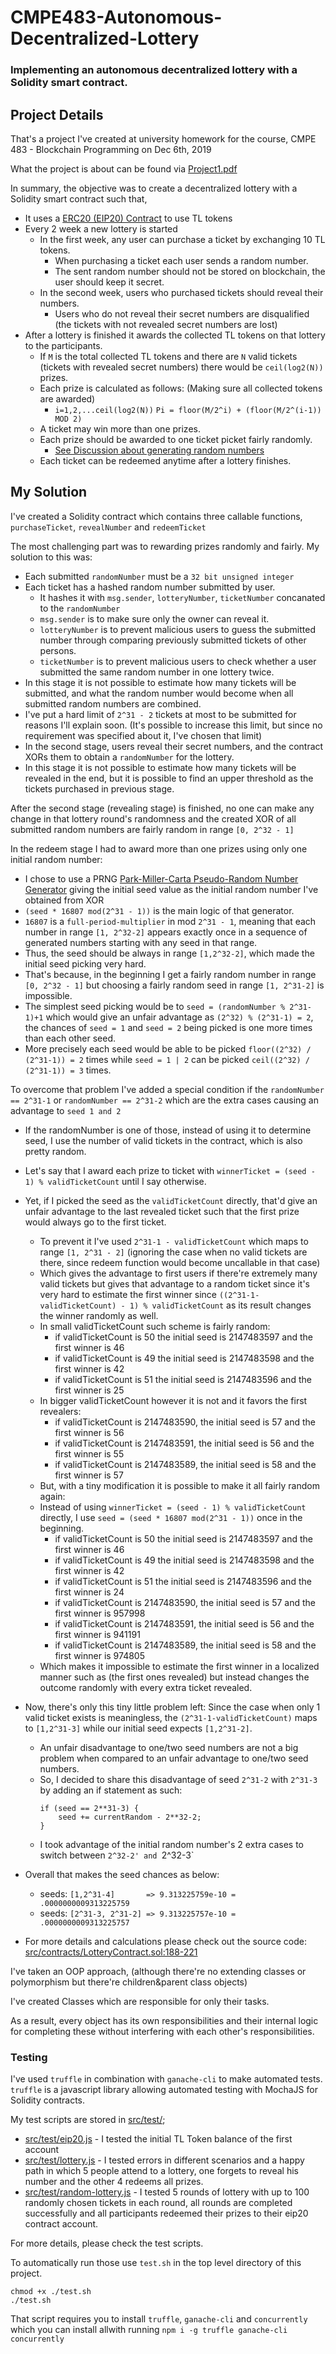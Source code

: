 # CMPE483-Autonomous-Decentralized-Lottery

### Implementing an autonomous decentralized lottery with a Solidity smart contract.

## Project Details

That's a project I've created at university homework for the course, 
CMPE 483 - Blockchain Programming on Dec 6th, 2019

What the project is about can be found via [Project1.pdf](./Project1.pdf)

In summary, the objective was to create a decentralized lottery with a Solidity smart contract such that,

* It uses a [ERC20 (EIP20) Contract](https://github.com/ConsenSys/Tokens/blob/master/contracts/eip20/EIP20.sol)
to use TL tokens
* Every 2 week a new lottery is started
    * In the first week, any user can purchase a ticket by exchanging 10 TL tokens.
        * When purchasing a ticket each user sends a random number.
        * The sent random number should not be stored on blockchain, the user should keep it secret.
    * In the second week, users who purchased tickets should reveal their numbers.
        * Users who do not reveal their secret numbers are disqualified 
        (the tickets with not revealed secret numbers are lost)
* After a lottery is finished it awards the collected TL tokens on that lottery to the participants.
    * If `M` is the total collected TL tokens and there are `N` valid tickets 
    (tickets with revealed secret numbers) there would be `ceil(log2(N))` prizes.
    * Each prize is calculated as follows: (Making sure all collected tokens are awarded)
        * `i=1,2,...ceil(log2(N))` `Pi = floor(M/2^i) + (floor(M/2^(i-1)) MOD 2)`
    * A ticket may win more than one prizes.
    * Each prize should be awarded to one ticket picket fairly randomly.
        * [See Discussion about generating random numbers](https://ethereum.stackexchange.com/questions/191/how-can-i-securely-generate-a-random-number-in-my-smart-contract)
    * Each ticket can be redeemed anytime after a lottery finishes.

## My Solution

I've created a Solidity contract which contains three callable functions, `purchaseTicket`, `revealNumber` and `redeemTicket`

The most challenging part was to rewarding prizes randomly and fairly. My solution to this was:
* Each submitted `randomNumber` must be a `32 bit unsigned integer`
* Each ticket has a hashed random number submitted by user.
    * It hashes it with `msg.sender`, `lotteryNumber`, `ticketNumber` concanated to the `randomNumber`
    * `msg.sender` is to make sure only the owner can reveal it.
    * `lotteryNumber` is to prevent malicious users to guess the submitted number through comparing previously submitted tickets of other persons.
    * `ticketNumber` is to prevent malicious users to check whether a user submitted the same random number in one lottery twice.
* In this stage it is not possible to estimate how many tickets will be submitted, and what the random number would become when all submitted random numbers are combined.
* I've put a hard limit of `2^31 - 2` tickets at most to be submitted for reasons I'll explain soon. 
(It's possible to increase this limit, but since no requirement was specified about it, I've chosen that limit)
* In the second stage, users reveal their secret numbers, and the contract XORs them to obtain a `randomNumber` for the lottery.
* In this stage it is not possible to estimate how many tickets will be revealed in the end, but it is possible to find an upper threshold as the tickets purchased in previous stage.

After the second stage (revealing stage) is finished, 
no one can make any change in that lottery round's randomness 
and the created XOR of all submitted random numbers are fairly random in range `[0, 2^32 - 1]`

In the redeem stage I had to award more than one prizes using only one initial random number:
* I chose to use a PRNG [Park-Miller-Carta Pseudo-Random Number Generator](http://www.firstpr.com.au/dsp/rand31/#History-PMMS)
giving the initial seed value as the initial random number I've obtained from XOR
* `(seed * 16807 mod(2^31 - 1))` is the main logic of that generator.
* `16807` is a `full-period-multiplier` in mod `2^31 - 1`, meaning that each number in range `[1, 2^32-2]` appears exactly once in a sequence of generated numbers starting with any seed in that range.
* Thus, the seed should be always in range `[1,2^32-2]`, which made the initial seed picking very hard.
* That's because, in the beginning I get a fairly random number in range `[0, 2^32 - 1]` 
but choosing a fairly random seed in range `[1, 2^31-2]` is impossible.
* The simplest seed picking would be to `seed = (randomNumber % 2^31-1)+1` 
which would give an unfair advantage as `(2^32) % (2^31-1) = 2`, the chances of `seed = 1` and `seed = 2` 
being picked is one more times than each other seed.
* More precisely each seed would be able to be picked `floor((2^32) / (2^31-1)) = 2` times
while `seed = 1 | 2` can be picked `ceil((2^32) / (2^31-1)) = 3` times.

To overcome that problem I've added a special condition if the `randomNumber == 2^31-1` or `randomNumber == 2^31-2`
which are the extra cases causing an advantage to `seed 1 and 2`
* If the randomNumber is one of those, instead of using it to determine seed, I use the number of valid tickets in the contract, which is also pretty random.
* Let's say that I award each prize to ticket with `winnerTicket = (seed - 1) % validTicketCount` until I say otherwise.
* Yet, if I picked the seed as the `validTicketCount` directly, that'd give an unfair advantage to the last revealed ticket such that the first prize would always go to the first ticket.
    * To prevent it I've used `2^31-1 - validTicketCount` which maps to range `[1, 2^31 - 2]` 
    (ignoring the case when no valid tickets are there, since redeem function would become uncallable in that case)
    * Which gives the advantage to first users if there're extremely many valid tickets
    but gives that advantage to a random ticket since it's very hard to estimate the first winner since
    `((2^31-1-validTicketCount) - 1) % validTicketCount` as its result changes the winner randomly as well.
    * In small validTicketCount such scheme is fairly random:
        * if validTicketCount is 50 the initial seed is 2147483597 and the first winner is 46
        * if validTicketCount is 49 the initial seed is 2147483598 and the first winner is 42
        * if validTicketCount is 51 the initial seed is 2147483596 and the first winner is 25
    * In bigger validTicketCount however it is not and it favors the first revealers:
        * if validTicketCount is 2147483590, the initial seed is 57 and the first winner is 56
        * if validTicketCount is 2147483591, the initial seed is 56 and the first winner is 55
        * if validTicketCount is 2147483589, the initial seed is 58 and the first winner is 57
    * But, with a tiny modification it is possible to make it all fairly random again:
    * Instead of using `winnerTicket = (seed - 1) % validTicketCount` directly, 
    I use `seed = (seed * 16807 mod(2^31 - 1))` once in the beginning.
        * if validTicketCount is 50 the initial seed is 2147483597 and the first winner is 46
        * if validTicketCount is 49 the initial seed is 2147483598 and the first winner is 42
        * if validTicketCount is 51 the initial seed is 2147483596 and the first winner is 24
        * if validTicketCount is 2147483590, the initial seed is 57 and the first winner is 957998
        * if validTicketCount is 2147483591, the initial seed is 56 and the first winner is 941191
        * if validTicketCount is 2147483589, the initial seed is 58 and the first winner is 974805
    * Which makes it impossible to estimate the first winner in a localized manner such as (the first ones revealed) 
    but instead changes the outcome randomly with every extra ticket revealed.
* Now, there's only this tiny little problem left: Since the case when only 1 valid ticket exists is meaningless,
the `(2^31-1-validTicketCount)` maps to `[1,2^31-3]` while our initial seed expects `[1,2^31-2]`.
    * An unfair disadvantage to one/two seed numbers are not a big problem when compared 
    to an unfair advantage to one/two seed numbers.
    * So, I decided to share this disadvantage of seed `2^31-2` with `2^31-3` by adding an if statement as such:
        ```solidity
        if (seed == 2**31-3) {
            seed += currentRandom - 2**32-2;
        }
        ```
    * I took advantage of the initial random number's 2 extra cases to switch between `2^32-2' and `2^32-3`
    
* Overall that makes the seed chances as below:
    * seeds: `[1,2^31-4]       => 9.313225759e-10 = .0000000009313225759`
    * seeds: `[2^31-3, 2^31-2] => 9.313225757e-10 = .0000000009313225757`

* For more details and calculations please check out the source code: 
[src/contracts/LotteryContract.sol:188-221](./src/contracts/LotteryContract.sol)


I've taken an OOP approach, (although there're no extending classes or polymorphism but there're children&parent class objects)

I've created Classes which are responsible for only their tasks.

As a result, every object has its own responsibilities and their internal logic for completing these without interfering with each other's responsibilities.

### Testing

I've used `truffle` in combination with `ganache-cli` to make automated tests.
`truffle` is a javascript library allowing automated testing with MochaJS for Solidity contracts.

My test scripts are stored in [src/test/](./src/test);
* [src/test/eip20.js](./src/test/eip20.js) - I tested the initial TL Token balance of the first account
* [src/test/lottery.js](./src/test/lottery.js) - I tested errors in different scenarios and a happy path
 in which 5 people attend to a lottery, one forgets to reveal his number and the other 4 redeems all prizes.
* [src/test/random-lottery.js](./src/test/random-lottery.js) - I tested 5 rounds of lottery with up to 
100 randomly chosen tickets in each round, all rounds are completed successfully and all participants redeemed
their prizes to their eip20 contract account.

For more details, please check the test scripts.

To automatically run those use `test.sh` in the top level directory of this project.

```
chmod +x ./test.sh
./test.sh
``` 

That script requires you to install `truffle`, `ganache-cli` and `concurrently` which you can install allwith running
`npm i -g truffle ganache-cli concurrently`
